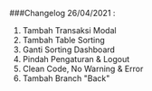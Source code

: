 ###Changelog 26/04/2021 :

1. Tambah Transaksi Modal
2. Tambah Table Sorting
3. Ganti Sorting Dashboard
4. Pindah Pengaturan & Logout
5. Clean Code, No Warning & Error
6. Tambah Branch "Back"
